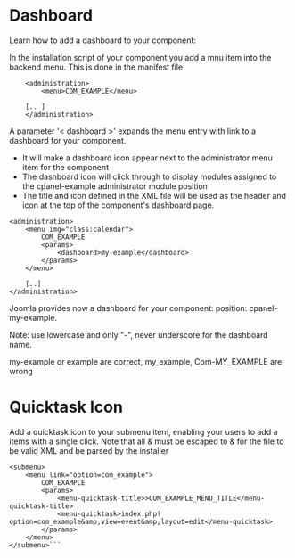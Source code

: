 Dashboard
==========

Learn how to add a dashboard to your component:

In the installation script of your component you add a mnu item into the backend menu.
This is done in the manifest file:

```PHPx title="Menu item Component "
    <administration>
	    <menu>COM_EXAMPLE</menu>
	
	[.. ]
	</administration>
```

A parameter '< dashboard >' expands the menu entry with link to a dashboard for your component.
- It will make a dashboard icon appear next to the administrator menu item for the component
- The dashboard icon will click through to display modules assigned to the cpanel-example administrator module position
- The title and icon defined in the XML file will be used as the header and icon at the top of the component's dashboard page.


```PHPx title="Dashboard Link "
<administration>
	<menu img="class:calendar">
		COM_EXAMPLE
		<params>
			<dashboard>my-example</dashboard>
		</params>
	</menu>
	
	[..]
</administration>
```

Joomla provides now a dashboard for your component: position: cpanel-my-example. 

<div class="alert bg-warning"> 
Note: use lowercase and only "-", never underscore for the dashboard name. 
</div>

my-example or example are correct, my_example, Com-MY_EXAMPLE are wrong

 # Quicktask Icon 

Add a quicktask icon to your submenu item, enabling your users to add a items with a single click.
Note that all & must be escaped to &amp; for the file to be valid XML and be parsed by the installer

```PHPx title="Dashboard link "
<submenu>
	<menu link="option=com_example">
		COM_EXAMPLE
		<params>
			<menu-quicktask-title>>COM_EXAMPLE_MENU_TITLE</menu-quicktask-title>
			<menu-quicktask>index.php?option=com_example&amp;view=event&amp;layout=edit</menu-quicktask>
		</params>
	</menu>
</submenu>```